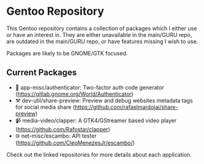 # Gentoo Repository
This Gentoo repository contains a collection of packages which I either use or have an interest in. They are either unavailable in the main/GURU repo, are outdated in the main/GURU repo, or have features missing I wish to use.

Packages are likely to be GNOME/GTK focused.

## Current Packages
* 🔑 app-misc/authenticator: Two-factor auth code generator (https://gitlab.gnome.org/World/Authenticator)
* ⚒️ dev-util/share-preview: Preview and debug websites metadata tags for social media share (https://github.com/rafaelmardojai/share-preview)
* 📹 media-video/clapper: A GTK4/GStreamer based video player (https://github.com/Rafostar/clapper)
* 🌐 net-misc/escambo: API tester (https://github.com/CleoMenezesJr/escambo/)

Check out the linked repositories for more details about each application.
